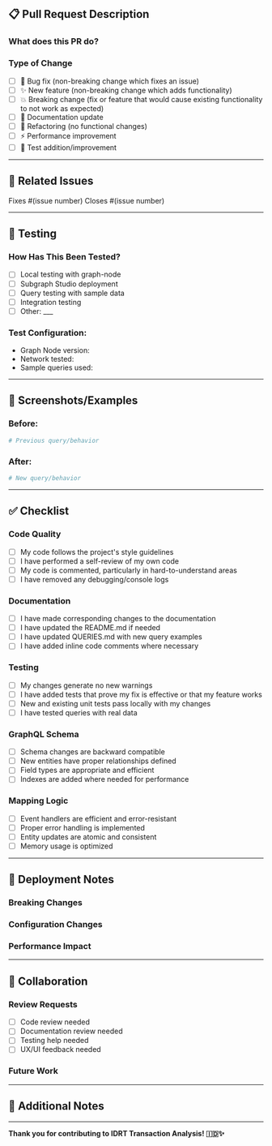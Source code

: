 ## 📋 **Pull Request Description**

### **What does this PR do?**
<!-- Briefly describe what this PR accomplishes -->

### **Type of Change**
- [ ] 🐛 Bug fix (non-breaking change which fixes an issue)
- [ ] ✨ New feature (non-breaking change which adds functionality)
- [ ] 💥 Breaking change (fix or feature that would cause existing functionality to not work as expected)
- [ ] 📖 Documentation update
- [ ] 🔧 Refactoring (no functional changes)
- [ ] ⚡ Performance improvement
- [ ] 🧪 Test addition/improvement

---

## 🔗 **Related Issues**
<!-- Link to issues this PR addresses -->
Fixes #(issue number)
Closes #(issue number)

---

## 🧪 **Testing**

### **How Has This Been Tested?**
- [ ] Local testing with graph-node
- [ ] Subgraph Studio deployment
- [ ] Query testing with sample data
- [ ] Integration testing
- [ ] Other: ___

### **Test Configuration:**
- Graph Node version:
- Network tested:
- Sample queries used:

---

## 📸 **Screenshots/Examples**
<!-- If applicable, add screenshots or query examples -->

### **Before:**
```graphql
# Previous query/behavior
```

### **After:**
```graphql
# New query/behavior
```

---

## ✅ **Checklist**

### **Code Quality**
- [ ] My code follows the project's style guidelines
- [ ] I have performed a self-review of my own code
- [ ] My code is commented, particularly in hard-to-understand areas
- [ ] I have removed any debugging/console logs

### **Documentation**
- [ ] I have made corresponding changes to the documentation
- [ ] I have updated the README.md if needed
- [ ] I have updated QUERIES.md with new query examples
- [ ] I have added inline code comments where necessary

### **Testing**
- [ ] My changes generate no new warnings
- [ ] I have added tests that prove my fix is effective or that my feature works
- [ ] New and existing unit tests pass locally with my changes
- [ ] I have tested queries with real data

### **GraphQL Schema**
- [ ] Schema changes are backward compatible
- [ ] New entities have proper relationships defined
- [ ] Field types are appropriate and efficient
- [ ] Indexes are added where needed for performance

### **Mapping Logic**
- [ ] Event handlers are efficient and error-resistant
- [ ] Proper error handling is implemented
- [ ] Entity updates are atomic and consistent
- [ ] Memory usage is optimized

---

## 🚀 **Deployment Notes**

### **Breaking Changes**
<!-- List any breaking changes and migration steps -->

### **Configuration Changes**
<!-- List any changes to subgraph.yaml or other config -->

### **Performance Impact**
<!-- Describe performance implications -->

---

## 🤝 **Collaboration**

### **Review Requests**
- [ ] Code review needed
- [ ] Documentation review needed
- [ ] Testing help needed
- [ ] UX/UI feedback needed

### **Future Work**
<!-- Related work that should be done in future PRs -->

---

## 💭 **Additional Notes**
<!-- Any additional information, concerns, or considerations -->

---

**Thank you for contributing to IDRT Transaction Analysis! 🇮🇩✨**
